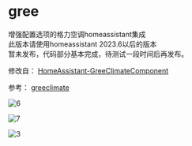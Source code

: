 # gree
增强配置选项的格力空调homeassistant集成\
此版本请使用homeassistant 2023.6以后的版本\
暂未发布，代码部分基本完成，待测试一段时间后再发布。


修改自： [HomeAssistant-GreeClimateComponent](https://github.com/RobHofmann/HomeAssistant-GreeClimateComponent) 

参考： [greeclimate](https://github.com/cmroche/greeclimate)




![6](https://github.com/dscao/gree/assets/16587914/6b6669fc-1b6b-4545-8988-8c000fddb4d1)




![7](https://github.com/dscao/gree/assets/16587914/cc2771b5-1b63-4fc8-9980-9152c8a135f0)




![3](https://github.com/dscao/gree/assets/16587914/c1edfc53-406c-4f13-b68c-1299d6c3be88)

